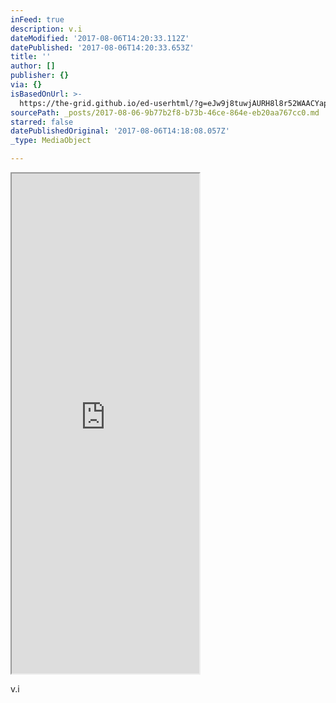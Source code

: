 ```yaml
---
inFeed: true
description: v.i
dateModified: '2017-08-06T14:20:33.112Z'
datePublished: '2017-08-06T14:20:33.653Z'
title: ''
author: []
publisher: {}
via: {}
isBasedOnUrl: >-
  https://the-grid.github.io/ed-userhtml/?g=eJw9j8tuwjAURH8l8r52WAACYapuECjhEbFAeINC7vUj4BhuDKj9emiBLs9oZjQzcppKj0lLlWQ2xlM7FAJC1XITgjkir4IXOpBvBQgUncnX7FTka31Q53lolos6V2o10MoA7FRGdSfrLa-bn-L7qLtTOz2vG1If20JcHd5-az7R7xEAQUa6IEtuDqKVrN9LWWLRGRsl66YP-Ju1DwRIkj3Yl2Rc87b8C698ysZ5KME1hnM-Es9T4ztV5UuD
sourcePath: _posts/2017-08-06-9b77b2f8-b73b-46ce-864e-eb20aa767cc0.md
starred: false
datePublishedOriginal: '2017-08-06T14:18:08.057Z'
_type: MediaObject

---
```

<iframe src="https://the-grid.github.io/ed-userhtml/?g=eJw9j8tuwjAURH8lstQldrIA1AqD2CBQQtOIRVVvUMi9fkAcw40b1H59oa_tnNHRzMxpqj0mPTWS2RjP_ZMQEJqemxBMi7wJXuhAvhcgUGSr5eZcFTt9Updt6MrnY6HUy6NWBmCvcjpm-aQcXj-rj1aP13Z92XWkRm-VGBxe75oF-gMCIMhI78iSq4NoJZtOUpZYdMZGybI0fWDJ965DIECS7EZ9TcZ1f53_4FeQsnkRanCd4ZzPxM-r-ReTLUuk" height="800" style=""></iframe>

v.i